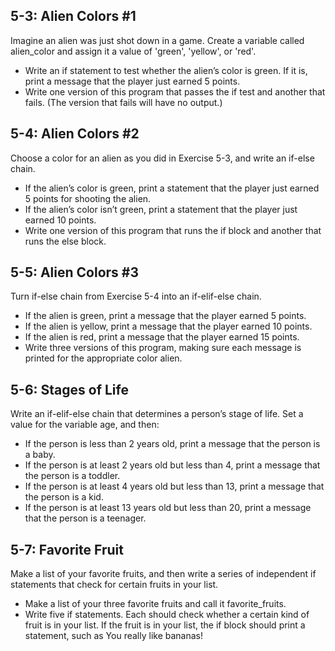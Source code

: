 ## 5-3: Alien Colors #1
Imagine an alien was just shot down in a game. Create a variable called alien_color and assign it a value of 'green', 'yellow', or 'red'.
* Write an if statement to test whether the alien’s color is green. If it is, print a message that the player just earned 5 points.
* Write one version of this program that passes the if test and another that fails. (The version that fails will have no output.)
## 5-4: Alien Colors #2
Choose a color for an alien as you did in Exercise 5-3, and write an if-else chain.
* If the alien’s color is green, print a statement that the player just earned 5 points for shooting the alien.
* If the alien’s color isn’t green, print a statement that the player just earned 10 points.
* Write one version of this program that runs the if block and another that runs the else block.
## 5-5: Alien Colors #3
Turn if-else chain from Exercise 5-4 into an if-elif-else chain.
* If the alien is green, print a message that the player earned 5 points.
* If the alien is yellow, print a message that the player earned 10 points.
* If the alien is red, print a message that the player earned 15 points.
* Write three versions of this program, making sure each message is printed for the appropriate color alien.
## 5-6: Stages of Life
Write an if-elif-else chain that determines a person’s stage of life. Set a value for the variable age, and then:
* If the person is less than 2 years old, print a message that the person is a baby.
* If the person is at least 2 years old but less than 4, print a message that the person is a toddler.
* If the person is at least 4 years old but less than 13, print a message that the person is a kid.
* If the person is at least 13 years old but less than 20, print a message that the person is a teenager.
## 5-7: Favorite Fruit
Make a list of your favorite fruits, and then write a series of independent if statements that check for certain fruits in your list.
* Make a list of your three favorite fruits and call it favorite_fruits.
* Write five if statements. Each should check whether a certain kind of fruit is in your list. If the fruit is in your list, the if block should print a statement, such as You really like bananas!
